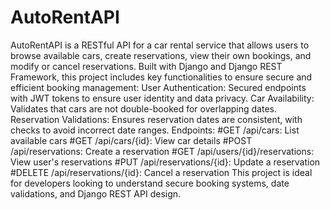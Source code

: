 # AutoRentAPI
AutoRentAPI is a RESTful API for a car rental service that allows users to browse available cars, create reservations, view their own bookings, and modify or cancel reservations. Built with Django and Django REST Framework, this project includes key functionalities to ensure secure and efficient booking management:
User Authentication: Secured endpoints with JWT tokens to ensure user identity and data privacy.
Car Availability: Validates that cars are not double-booked for overlapping dates.
Reservation Validations: Ensures reservation dates are consistent, with checks to avoid incorrect date ranges.
Endpoints:
#GET /api/cars: List available cars
#GET /api/cars/{id}: View car details
#POST /api/reservations: Create a reservation
#GET /api/users/{id}/reservations: View user's reservations
#PUT /api/reservations/{id}: Update a reservation
#DELETE /api/reservations/{id}: Cancel a reservation
This project is ideal for developers looking to understand secure booking systems, date validations, and Django REST API design.

